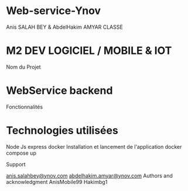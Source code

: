# Web-service-Ynov

Anis SALAH BEY & AbdelHakim AMYAR
CLASSE

# M2 DEV LOGICIEL / MOBILE & IOT
Nom du Projet

# WebService backend
Fonctionnalités

# Technologies utilisées

Node Js express docker
Installation et lancement de l'application
docker compose up
   
Support

anis.salahbey@ynov.com abdelhakim.amyar@ynov.com
Authors and acknowledgment
AnisMobile99 Hakimbg1
